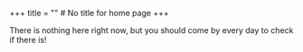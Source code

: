 +++
title = "" # No title for home page
+++

There is nothing here right now, but you should come by every day to check if there is!

